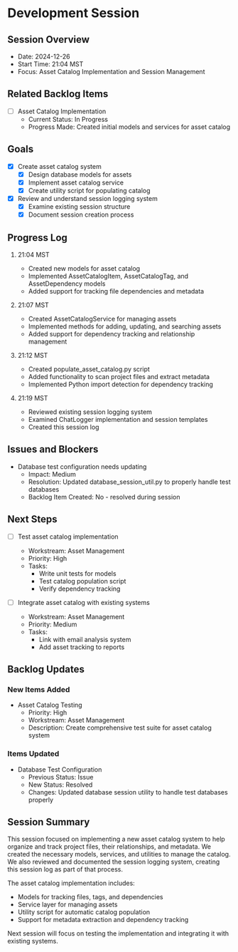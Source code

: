 # Development Session

## Session Overview
- Date: 2024-12-26
- Start Time: 21:04 MST
- Focus: Asset Catalog Implementation and Session Management

## Related Backlog Items
- [ ] Asset Catalog Implementation
  - Current Status: In Progress
  - Progress Made: Created initial models and services for asset catalog

## Goals
- [x] Create asset catalog system
  - [x] Design database models for assets
  - [x] Implement asset catalog service
  - [x] Create utility script for populating catalog
- [x] Review and understand session logging system
  - [x] Examine existing session structure
  - [x] Document session creation process

## Progress Log
1. 21:04 MST
   - Created new models for asset catalog
   - Implemented AssetCatalogItem, AssetCatalogTag, and AssetDependency models
   - Added support for tracking file dependencies and metadata

2. 21:07 MST
   - Created AssetCatalogService for managing assets
   - Implemented methods for adding, updating, and searching assets
   - Added support for dependency tracking and relationship management

3. 21:12 MST
   - Created populate_asset_catalog.py script
   - Added functionality to scan project files and extract metadata
   - Implemented Python import detection for dependency tracking

4. 21:19 MST
   - Reviewed existing session logging system
   - Examined ChatLogger implementation and session templates
   - Created this session log

## Issues and Blockers
- Database test configuration needs updating
  - Impact: Medium
  - Resolution: Updated database_session_util.py to properly handle test databases
  - Backlog Item Created: No - resolved during session

## Next Steps
- [ ] Test asset catalog implementation
  - Workstream: Asset Management
  - Priority: High
  - Tasks:
    - Write unit tests for models
    - Test catalog population script
    - Verify dependency tracking

- [ ] Integrate asset catalog with existing systems
  - Workstream: Asset Management
  - Priority: Medium
  - Tasks:
    - Link with email analysis system
    - Add asset tracking to reports

## Backlog Updates
### New Items Added
- Asset Catalog Testing
  - Priority: High
  - Workstream: Asset Management
  - Description: Create comprehensive test suite for asset catalog system

### Items Updated
- Database Test Configuration
  - Previous Status: Issue
  - New Status: Resolved
  - Changes: Updated database session utility to handle test databases properly

## Session Summary
This session focused on implementing a new asset catalog system to help organize and track project files, their relationships, and metadata. We created the necessary models, services, and utilities to manage the catalog. We also reviewed and documented the session logging system, creating this session log as part of that process.

The asset catalog implementation includes:
- Models for tracking files, tags, and dependencies
- Service layer for managing assets
- Utility script for automatic catalog population
- Support for metadata extraction and dependency tracking

Next session will focus on testing the implementation and integrating it with existing systems.
